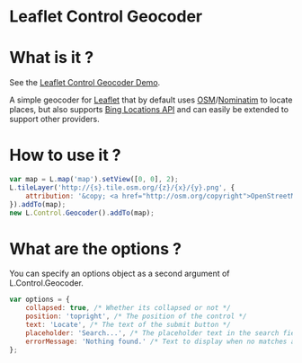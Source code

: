 Leaflet Control Geocoder
=============================

# What is it ?

See the [Leaflet Control Geocoder Demo](http://perliedman.github.com/leaflet-control-geocoder/).

A simple geocoder for [Leaflet](http://leafletjs.com/) that by default uses [OSM](http://www.openstreetmap.org/)/[Nominatim](http://wiki.openstreetmap.org/wiki/Nominatim) to locate places, but also supports [Bing Locations API](http://msdn.microsoft.com/en-us/library/ff701715.aspx) and can easily be extended to support other providers.

# How to use it ?
```javascript
var map = L.map('map').setView([0, 0], 2);
L.tileLayer('http://{s}.tile.osm.org/{z}/{x}/{y}.png', {
    attribution: '&copy; <a href="http://osm.org/copyright">OpenStreetMap</a> contributors'
}).addTo(map);
new L.Control.Geocoder().addTo(map);
```

# What are the options ?
You can specify an options object as a second argument of L.Control.Geocoder.
```javascript
var options = {
    collapsed: true, /* Whether its collapsed or not */
    position: 'topright', /* The position of the control */
    text: 'Locate', /* The text of the submit button */
    placeholder: 'Search...', /* The placeholder text in the search field */
    errorMessage: 'Nothing found.' /* Text to display when no matches are found. */
};
```